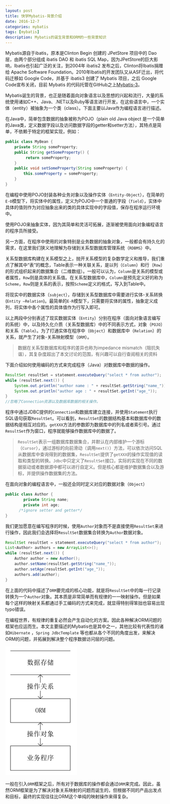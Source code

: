 ```yaml
---
layout: post
title: 快学Mybatis-背景介绍
date: 2016-12-7
categories: mybatis
tags: [mybatis]
description: Mybatis的诞生背景和ORM的一些背景知识
---
```


Mybatis源自于ibatis，原本是Clinton Begin 创建的 JPetStore 项目中的 Dao 层，由两个部分组成 ibatis DAO 和 ibatis SQL Map，因为JPetStore的巨大影响，Ibatis也引起广泛的关注，到2004年 ibatis2 发布之后，Clinton将Ibatis捐赠给 Apache Software Foundation。2010年Ibatis的开发团队又从ASF迁出，将代码迁移如 Google Code，并基于 ibatis3 创建了 Mybatis 项目，之后 Google Code宣布关闭，目前 Mybatis 的代码托管在GitHub之上[Mybatis-3](https://github.com/mybatis/mybatis-3)。

Mybatis诞生的背景，也正是随着面向对象语言以及思想的兴起和流行，大量的系统使用诸如C++、Java、.NET以及Ruby等语言进行开发，在这些语言中，一个实体（entity）被抽象为一个类（class）。下面主要以Java作为编程语言进行描述。

在Java中，简单包含数据的抽象被称为POJO（plain old Java object 是一个简单的Java类，定义数据字段以及访问数据字段的getter和setter方法），其特点是简单，不依赖于特定的框架实现，例如：

````java
public class MyBean {
    private String someProperty;
    public String getSomeProperty() {
         return someProperty;
    }
    public void setSomeProperty(String someProperty) {
        this.someProperty = someProperty;
    }
}
````

在编程中使用POJO封装各种业务对象以及操作实体（`Entity-Object`），在简单的`E-O`模型下，将实体中的属性，定义为POJO中一个普通的字段（`field`），实体中具体的值则作为对应抽象出来的类的具体实现中的字段值，保存在程序运行环境中。

使用POJO来抽象实体，因为其简单和灵活可拓展，逐渐被使用面向对象编程语言的程序员所接受。

另一方面，在程序中使用的对象特别是业务数据的抽象对象，一般都会有持久化的需求，在这里我们狭义地理解为存储到关系型数据库管理系统（`RDBMS`）中。

关系型数据库构建在关系模型之上，抛开关系模型的复杂数学定义和推导，我们重点了解其中“表”的概念，Table表示一种关联关系，是以列（`Column`）和行（`Row`）的形式组织起来的数据集合（二维数组）。一般可以认为，`Column`是关系的模型或者属性，`Row`则是具体的关系值。在关系型数据库中，`Column`是预先定义好的称为`Scheme`，`Row`则是关系的表示，按照`Scheme`定义的格式，写入到Table中。

将现实中的数据实体（`subject`），存储到关系型数据库中需要进行实体-关系转换(`Entity –Relation`)。最简单的`E-R`模型下，只需要将实体的属性，抽象定义成列，将实体中各个属性的具体值作为行写入即可。

以上两段中分别表述了现实数据实体（`Entity`）分别在程序（面向对象语言编写的系统）中，以及持久化介质（关系型数据库）中的不同表示方式，对象（`POJO`）和关系（`Table`）。为了打通实体在程序中（`Object`）和数据库中（`Relation`）的关系，就产生了对象-关系映射模型（`ORM`）。

>数据在关系型数据库和程序的差异也称为impedance mismatch（阻抗失谐），其复杂度超出了本文讨论的范围，有兴趣可以自行查阅相关的资料

下面介绍如何使用编码的方式来完成程序（Java）对数据库中数据的操作。

````java
ResultSet resultSet = statement.executeQuery("select * from author");
while (resultSet.next()) {
	System.out.println("author name : " + resultSet.getString("name_"));
	System.out.println("author age : " + resultSet.getInt("age_"));
}
//忽略了Connection资源以及数据库数据的相关操作。
````

程序中通过JDBC提供的`Connection`和数据库建立连接，并使用`Statement`执行SQL语句获取`ResultSet`。可以看到，`ResultSet`的数据结构基本和数据库中的数据结构是相互对应的。`getXXX`方法的参数即为数据库中的列名或者索引号。通过`ResultSet`作为窗口，程序就能够操作数据库中的数据了。

>`ResultSet`表示一组数据库数据集合，并默认在内部维护一个游标（`Cursor`），通过游标的向前滑动（调用`next()`）方法，可以依次访问SQL从数据库中查询得到的数据集，`ResultSet`提供了`getXXX`的操作实现值的读取和类型的转换。`Jdbc`中只定义了`ResultSet`接口，实际的实现在不同的数据驱动或者数据源中都可以进行自定义。但是核心都是维护数据集合以及游标，并提供操作数据集的方法。

在面向对象的编程语言中，一般还会同时定义对应的数据对象（`Object`）

````java
public class Author {
        private String name;
        private int age;
	  /*ignore setter and getter*/
}
````

我们更加愿意在编写程序的时候，使用`Author`对象而不是直接使用`ResultSet`来进行操作，因此我们会选择将`ResultSet`数据集合转换为`Author`数据对象。

````java
ResultSet resultSet = statement.executeQuery("select * from author");
List<Author> authors = new ArrayList<>();
while (resultSet.next()) {
	Author author = new Author();
	author.setName(resultSet.getString("name_"));
	author.setAge(resultSet.getInt("age_"));
	authors.add(author);
}
````

在上面的代码中描述了`ORM`要完成的核心功能，就是将`ResultSet`中的每一行记录转换为一个`Author`对象。其本质是非常简单而有规律的一一映射操作。但是如果每个这样的映射关系都通过手工编码的方式来完成，就显得特别得笨拙也容易出现typo错误。

在编程世界，有规律的重复必然会产生自动化的方案。因此各种解决ORM问题的框架也应运而生。本文主要描述的Mybatis也是其中之一，其他比较有代表性的诸如`Hibernate` ，`Spring JdbcTemplate` 等也都从各个不同的角度出发，来解决ORM的问题，并拓展到解决整个程序数据访问层的问题。

![ormlayer](/assets/img/mybatis/ormlayer.png)

一般在引入`ORM`框架之后，所有对于数据库的操作都会通过`ORM`来完成。因此，虽然ORM框架是为了解决对象关系映射的问题而诞生的，但根据不同的产品出发点和目标，最终的实现往往比ORM这个单纯的映射操作来得复杂。